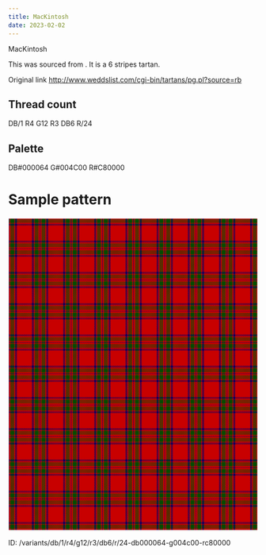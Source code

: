 ```yaml
---
title: MacKintosh
date: 2023-02-02
---
```

MacKintosh

This was sourced from <no value>.  It is a 6 stripes tartan.

Original link http://www.weddslist.com/cgi-bin/tartans/pg.pl?source=rb

## Thread count
DB/1 R4 G12 R3 DB6 R/24

## Palette
DB#000064 G#004C00 R#C80000

# Sample pattern

![Tartan detail](tartan.png "DB/1 R4 G12 R3 DB6 R/24 tartan")

ID: /variants/db/1/r4/g12/r3/db6/r/24-db000064-g004c00-rc80000